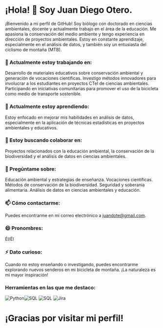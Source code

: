 # ¡Hola! 👋 Soy Juan Diego Otero.

¡Bienvenido a mi perfil de GitHub! Soy biólogo con doctorado en ciencias ambientales, docente y actualmente trabajo en el área de la educación. Me apasiona la conservación del medio ambiente y tengo experiencia en dirección de proyectos ambientales. Estoy en constante aprendizaje, especialmente en el análisis de datos, y también soy un entusiasta del ciclismo de montaña (MTB).

### 🔭 Actualmente estoy trabajando en:
Desarrollo de materiales educativos sobre conservación ambiental y generación de vocaciones cientificas.
Investigo métodos innovadores para involucrar a los estudiantes en proyectos CTeI de ciencias ambientales.
Participando en iniciativas comunitarias para promover el uso de la bicicleta como medio de transporte sostenible.

### 🌱 Actualmente estoy aprendiendo:
Estoy enfocado en mejorar mis habilidades en análisis de datos, especialmente en la aplicación de técnicas estadísticas en proyectos ambientales y educativos.

### 👯 Estoy buscando colaborar en:
Proyectos relacionados con la educación ambiental, la conservación de la biodiversidad y el análisis de datos en ciencias ambientales.

### 💬 Pregúntame sobre:
Educación ambiental y estrategias de enseñanza.
Vocaciones cientificas.
Métodos de conservación de la biodiversidad.
Seguridad y soberania alimentaria.
Análisis de datos en ciencias ambientales y educación.

### 📫 Cómo contactarme:
Puedes encontrarme en mi correo electrónico a juandote@gmail.com.

### 😄 Pronombres:
Él/Él

### ⚡ Dato curioso:
Cuando no estoy enseñando o investigando, puedes encontrarme explorando nuevos senderos en mi bicicleta de montaña. ¡La naturaleza es mi mayor inspiración!

### Herramientas en las que me destaco:
![Python](https://img.shields.io/badge/Lenguajes-Python-DataScience)![SQL](https://img.shields.io/badge/Lenguajes-SQL-yellow)
![SQL](https://img.shields.io/badge/Framework-React-blue)
![Jira](https://img.shields.io/badge/Agile-Jira-green)

# ¡Gracias por visitar mi perfil!
